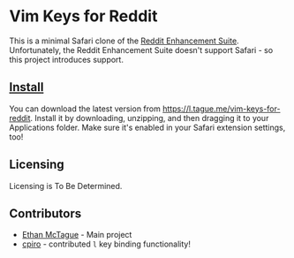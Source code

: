 
# Vim Keys for Reddit

This is a minimal Safari clone of the [Reddit Enhancement Suite](https://redditenhancementsuite.com).
Unfortunately, the Reddit Enhancement Suite doesn't support Safari - so this project introduces support.

##  [Install](https://l.tague.me/vim-keys-for-reddit)

You can download the latest version from https://l.tague.me/vim-keys-for-reddit. Install it by downloading, unzipping, and then dragging it to your Applications folder. Make sure it's enabled in your Safari extension settings, too!

## Licensing

Licensing is To Be Determined.

## Contributors

* [Ethan McTague](https://github.com/emctague) - Main project
* [cpiro](https://github.com/cpiro) - contributed `l` key binding functionality!
